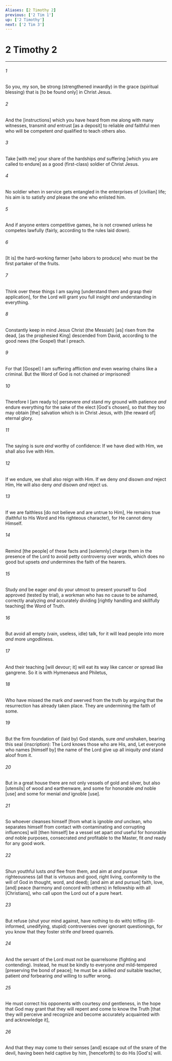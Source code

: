 ```yaml
---
Aliases: [2 Timothy 2]
previous: ['2 Tim 1']
up: ['2 Timothy']
next: ['2 Tim 3']
---
```

# 2 Timothy 2

***














###### 1 






So you, my son, be strong (strengthened inwardly) in the grace (spiritual blessing) that is [to be found only] in Christ Jesus. 













###### 2 






And the [instructions] which you have heard from me along with many witnesses, transmit _and_ entrust [as a deposit] to reliable _and_ faithful men who will be competent _and_ qualified to teach others also. 













###### 3 






Take [with me] your share of the hardships _and_ suffering [which you are called to endure] as a good (first-class) soldier of Christ Jesus. 













###### 4 






No soldier when in service gets entangled in the enterprises of [civilian] life; his aim is to satisfy _and_ please the one who enlisted him. 













###### 5 






And if anyone enters competitive games, he is not crowned unless he competes lawfully (fairly, according to the rules laid down). 













###### 6 






[It is] the hard-working farmer [who labors to produce] who must be the first partaker of the fruits. 













###### 7 






Think over these things I am saying [understand them and grasp their application], for the Lord will grant you full insight _and_ understanding in everything. 













###### 8 






Constantly keep in mind Jesus Christ (the Messiah) [as] risen from the dead, [as the prophesied King] descended from David, according to the good news (the Gospel) that I preach. 













###### 9 






For that [Gospel] I am suffering affliction _and_ even wearing chains like a criminal. But the Word of God is not chained _or_ imprisoned! 













###### 10 






Therefore I [am ready to] persevere _and_ stand my ground with patience _and_ endure everything for the sake of the elect [God's chosen], so that they too may obtain [the] salvation which is in Christ Jesus, with [the reward of] eternal glory. 













###### 11 






The saying is sure _and_ worthy of confidence: If we have died with Him, we shall also live with Him. 













###### 12 






If we endure, we shall also reign with Him. If we deny _and_ disown _and_ reject Him, He will also deny _and_ disown _and_ reject us. 













###### 13 






If we are faithless [do not believe and are untrue to Him], He remains true (faithful to His Word and His righteous character), for He cannot deny Himself. 













###### 14 






Remind [the people] of these facts and [solemnly] charge them in the presence of the Lord to avoid petty controversy over words, which does no good but upsets _and_ undermines the faith of the hearers. 













###### 15 






Study _and_ be eager _and_ do your utmost to present yourself to God approved (tested by trial), a workman who has no cause to be ashamed, correctly analyzing _and_ accurately dividing [rightly handling and skillfully teaching] the Word of Truth. 













###### 16 






But avoid all empty (vain, useless, idle) talk, for it will lead people into more _and_ more ungodliness. 













###### 17 






And their teaching [will devour; it] will eat its way like cancer _or_ spread like gangrene. So it is with Hymenaeus and Philetus, 













###### 18 






Who have missed the mark _and_ swerved from the truth by arguing that the resurrection has already taken place. They are undermining the faith of some. 













###### 19 






But the firm foundation of (laid by) God stands, sure _and_ unshaken, bearing this seal (inscription): The Lord knows those who are His, and, Let everyone who names [himself by] the name of the Lord give up all iniquity _and_ stand aloof from it. 













###### 20 






But in a great house there are not only vessels of gold and silver, but also [utensils] of wood and earthenware, and some for honorable _and_ noble [use] and some for menial _and_ ignoble [use]. 













###### 21 






So whoever cleanses himself [from what is ignoble _and_ unclean, who separates himself from contact with contaminating and corrupting influences] will [then himself] be a vessel set apart _and_ useful for honorable _and_ noble purposes, consecrated _and_ profitable to the Master, fit _and_ ready for any good work. 













###### 22 






Shun youthful lusts _and_ flee from them, and aim at _and_ pursue righteousness (all that is virtuous and good, right living, conformity to the will of God in thought, word, and deed); [and aim at and pursue] faith, love, [and] peace (harmony and concord with others) in fellowship with all [Christians], who call upon the Lord out of a pure heart. 













###### 23 






But refuse (shut your mind against, have nothing to do with) trifling (ill-informed, unedifying, stupid) controversies over ignorant questionings, for you know that they foster strife _and_ breed quarrels. 













###### 24 






And the servant of the Lord must not be quarrelsome (fighting and contending). Instead, he must be kindly to everyone _and_ mild-tempered [preserving the bond of peace]; he must be a skilled _and_ suitable teacher, patient _and_ forbearing _and_ willing to suffer wrong. 













###### 25 






He must correct his opponents with courtesy _and_ gentleness, in the hope that God may grant that they will repent and come to know the Truth [that they will perceive and recognize and become accurately acquainted with and acknowledge it], 













###### 26 






And that they may come to their senses [and] escape out of the snare of the devil, having been held captive by him, [henceforth] to do His [God's] will.
